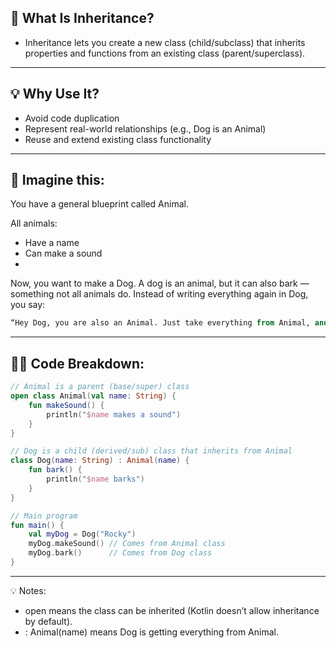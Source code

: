 ## 🔰 What Is Inheritance?
* Inheritance lets you create a new class (child/subclass) that inherits properties and functions from an existing class (parent/superclass).
---
## 💡 Why Use It?
* Avoid code duplication
* Represent real-world relationships (e.g., Dog is an Animal)
* Reuse and extend existing class functionality
---
## 🧠 Imagine this:
You have a general blueprint called Animal.

All animals:
* Have a name
* Can make a sound
* 
Now, you want to make a Dog. A dog is an animal, but it can also bark — something not all animals do.
Instead of writing everything again in Dog, you say:

```sql
“Hey Dog, you are also an Animal. Just take everything from Animal, and add your special features (like barking).”
```
---
## 👨‍💻 Code Breakdown:
```kotlin
// Animal is a parent (base/super) class
open class Animal(val name: String) {
    fun makeSound() {
        println("$name makes a sound")
    }
}

// Dog is a child (derived/sub) class that inherits from Animal
class Dog(name: String) : Animal(name) {
    fun bark() {
        println("$name barks")
    }
}

// Main program
fun main() {
    val myDog = Dog("Rocky")
    myDog.makeSound() // Comes from Animal class
    myDog.bark()      // Comes from Dog class
}
```
---
💡 Notes:
* open means the class can be inherited (Kotlin doesn’t allow inheritance by default).
* : Animal(name) means Dog is getting everything from Animal.
